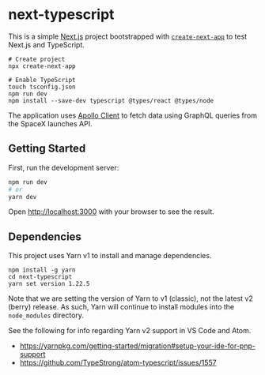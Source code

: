 # next-typescript
This is a simple [Next.js](https://nextjs.org/) project bootstrapped with [`create-next-app`](https://github.com/vercel/next.js/tree/canary/packages/create-next-app) to test Next.js
and TypeScript.

```
# Create project
npx create-next-app

# Enable TypeScript
touch tsconfig.json
npm run dev
npm install --save-dev typescript @types/react @types/node
```

The application uses [Apollo Client](https://www.apollographql.com/apollo-client) to fetch data using GraphQL queries from the
SpaceX launches API.

## Getting Started
First, run the development server:

```bash
npm run dev
# or
yarn dev
```

Open [http://localhost:3000](http://localhost:3000) with your browser to see the result.

## Dependencies
This project uses Yarn v1 to install and manage dependencies.

```
npm install -g yarn
cd next-typescript
yarn set version 1.22.5
```

Note that we are setting the version of Yarn to v1 (classic), not the latest
v2 (berry) release. As such, Yarn will continue to install modules into the
`node_modules` directory.

See the following for info regarding Yarn v2 support in VS Code and Atom.

* https://yarnpkg.com/getting-started/migration#setup-your-ide-for-pnp-support
* https://github.com/TypeStrong/atom-typescript/issues/1557
